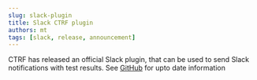 ```yaml
---
slug: slack-plugin
title: Slack CTRF plugin
authors: mt
tags: [slack, release, announcement]
---
```


CTRF has released an official Slack plugin, that can be used to send Slack notifications with test results. See [GitHub](https://github.com/ctrf-io/slack-ctrf) for upto date information
